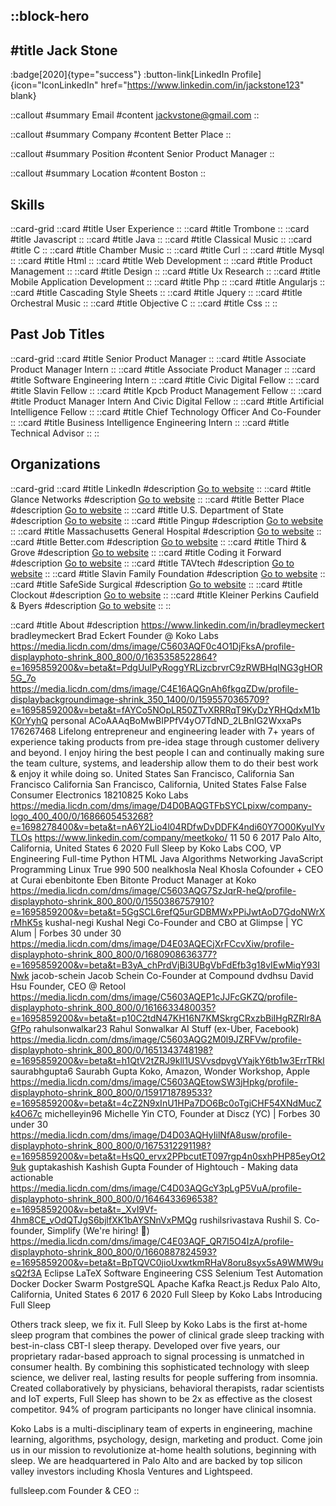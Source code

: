 ::block-hero
---
#title
Jack Stone
---

:badge[2020]{type="success"}
:button-link[LinkedIn Profile]{icon="IconLinkedIn" href="https://www.linkedin.com/in/jackstone123" blank}

::callout
#summary
Email
#content
jackvstone@gmail.com
::

::callout
#summary
Company
#content
Better Place
::

::callout
#summary
Position
#content
Senior Product Manager
::

::callout
#summary
Location
#content
Boston
::

## Skills
::card-grid
::card
#title
User Experience
::
::card
#title
Trombone
::
::card
#title
Javascript
::
::card
#title
Java
::
::card
#title
Classical Music
::
::card
#title
C
::
::card
#title
Chamber Music
::
::card
#title
Curl
::
::card
#title
Mysql
::
::card
#title
Html
::
::card
#title
Web Development
::
::card
#title
Product Management
::
::card
#title
Design
::
::card
#title
Ux Research
::
::card
#title
Mobile Application Development
::
::card
#title
Php
::
::card
#title
Angularjs
::
::card
#title
Cascading Style Sheets
::
::card
#title
Jquery
::
::card
#title
Orchestral Music
::
::card
#title
Objective C
::
::card
#title
Css
::
::

## Past Job Titles
::card-grid
::card
#title
Senior Product Manager
::
::card
#title
Associate Product Manager Intern
::
::card
#title
Associate Product Manager
::
::card
#title
Software Engineering Intern
::
::card
#title
Civic Digital Fellow
::
::card
#title
Slavin Fellow
::
::card
#title
Kpcb Product Management Fellow
::
::card
#title
Product Manager Intern And Civic Digital Fellow
::
::card
#title
Artificial Intelligence Fellow
::
::card
#title
Chief Technology Officer And Co-Founder
::
::card
#title
Business Intelligence Engineering Intern
::
::card
#title
Technical Advisor
::
::

## Organizations
::card-grid
::card
#title
LinkedIn
#description
[Go to website](linkedin.com)
::
::card
#title
Glance Networks
#description
[Go to website](glance.net)
::
::card
#title
Better Place
#description
[Go to website](betterplace.com)
::
::card
#title
U.S. Department of State
#description
[Go to website](state.gov)
::
::card
#title
Pingup
#description
[Go to website](pingup.com)
::
::card
#title
Massachusetts General Hospital
#description
[Go to website](massgeneral.org)
::
::card
#title
Better.com
#description
[Go to website](better.com)
::
::card
#title
Third & Grove
#description
[Go to website](thirdandgrove.com)
::
::card
#title
Coding it Forward
#description
[Go to website](codingitforward.com)
::
::card
#title
TAVtech
#description
[Go to website](taventure.org)
::
::card
#title
Slavin Family Foundation
#description
[Go to website](slavinfoundation.org)
::
::card
#title
SafeSide Surgical
#description
[Go to website](safesidesurgical.com)
::
::card
#title
Clockout
#description
[Go to website](joinclockout.com)
::
::card
#title
Kleiner Perkins Caufield & Byers
#description
[Go to website](kpcb.com)
::
::

::card
#title
About
#description
https://www.linkedin.com/in/bradleymeckert bradleymeckert Brad Eckert Founder @ Koko Labs https://media.licdn.com/dms/image/C5603AQF0c4O1DjFksA/profile-displayphoto-shrink_800_800/0/1635358522864?e=1695859200&v=beta&t=PdgUulPyRoggYRLizcbrvrC9zRWBHqING3gHOR5G_7o https://media.licdn.com/dms/image/C4E16AQGnAh6fkgqZDw/profile-displaybackgroundimage-shrink_350_1400/0/1595570365709?e=1695859200&v=beta&t=fAYCo5NOpLR50ZTvXRRRqT9KyDzYRHQdxM1bK0rYyhQ personal ACoAAAqBoMwBIPPfV4yO7TdND_2LBnIG2WxxaPs 176267468 Lifelong entrepreneur and engineering leader with 7+ years of experience taking products from pre-idea stage through customer delivery and beyond. I enjoy hiring the best people I can and continually making sure the team culture, systems, and leadership allow them to do their best work & enjoy it while doing so. United States San Francisco, California San Francisco California San Francisco, California, United States False False Consumer Electronics 18210825 Koko Labs https://media.licdn.com/dms/image/D4D0BAQGTFbSYCLpixw/company-logo_400_400/0/1686605453268?e=1698278400&v=beta&t=nA6Y2Lio4l04RDfwDvDDFK4ndi60Y7O00KyuIYvTLOs https://www.linkedin.com/company/meetkoko/ 11 50 6 2017 Palo Alto, California, United States 6 2020 Full Sleep by Koko Labs COO, VP Engineering Full-time Python HTML Java Algorithms Networking JavaScript Programming Linux True 990 500 nealkhosla Neal Khosla Cofounder + CEO at Curai ebenbitonte Eben Bitonte Product Manager at Koko https://media.licdn.com/dms/image/C5603AQG7SzJqrR-heQ/profile-displayphoto-shrink_800_800/0/1550386757910?e=1695859200&v=beta&t=5GgSCL6refQ5urGDBMWxPPiJwtAoD7GdoNWrXrMhK5s kushal-negi Kushal Negi Co-Founder and CBO at Glimpse | YC Alum | Forbes 30 under 30 https://media.licdn.com/dms/image/D4E03AQECjXrFCcvXiw/profile-displayphoto-shrink_800_800/0/1680908636377?e=1695859200&v=beta&t=B3yA_chPrdVjBi3UBgVbFdEfb3g18vIEwMiqY93INwk jacob-schein Jacob Schein Co-Founder at Compound dvdhsu David Hsu Founder, CEO @ Retool https://media.licdn.com/dms/image/C5603AQEP1cJJFcGKZQ/profile-displayphoto-shrink_800_800/0/1616633480035?e=1695859200&v=beta&t=p10C2tdN47KH16N7KMSkrgCRxzbBiIHgRZRlr8AGfPo rahulsonwalkar23 Rahul Sonwalkar AI Stuff (ex-Uber, Facebook) https://media.licdn.com/dms/image/C5603AQG2M0l9JZRFVw/profile-displayphoto-shrink_800_800/0/1651343748198?e=1695859200&v=beta&t=h1QtV2tZRJ9kll1USVvsdpvgVYajkY6tb1w3ErrTRkI saurabhgupta6 Saurabh Gupta Koko, Amazon, Wonder Workshop, Apple https://media.licdn.com/dms/image/C5603AQEtowSW3jHpkg/profile-displayphoto-shrink_800_800/0/1591718789533?e=1695859200&v=beta&t=4cZ2N9xInU1HPa7DO6Bc0oTgiCHF54XNdMucZk4O67c michelleyin96 Michelle Yin CTO, Founder at Discz (YC) | Forbes 30 under 30 https://media.licdn.com/dms/image/D4D03AQHyIilNfA8usw/profile-displayphoto-shrink_800_800/0/1675312291198?e=1695859200&v=beta&t=HsQ0_ervx2PPbcutET097rgp4n0sxhPHP85eyOt29uk guptakashish Kashish Gupta Founder of Hightouch - Making data actionable https://media.licdn.com/dms/image/C4D03AQGcY3pLgP5VuA/profile-displayphoto-shrink_800_800/0/1646433696538?e=1695859200&v=beta&t=_XvI9Vf-4hm8CE_vOdQTJgS6bjlfXK1bAYSNnVxPMQg rushilsrivastava Rushil S. Co-founder, Simplify (We're hiring! 🚀) https://media.licdn.com/dms/image/C4E03AQF_QR7I5O4IzA/profile-displayphoto-shrink_800_800/0/1660887824593?e=1695859200&v=beta&t=BpTQVC0jioUxwtkmRHaV8oru8syx5sA9WMW9usQ2f3A Eclipse LaTeX Software Engineering CSS Selenium Test Automation Docker Docker Swarm PostgreSQL Apache Kafka React.js Redux Palo Alto, California, United States 6 2017 6 2020 Full Sleep by Koko Labs Introducing Full Sleep

Others track sleep, we fix it. Full Sleep by Koko Labs is the first at-home sleep program that combines the power of clinical grade sleep tracking with best-in-class CBT-I sleep therapy. Developed over five years, our proprietary radar-based approach to signal processing is unmatched in consumer health. By combining this sophisticated technology with sleep science, we deliver real, lasting results for people suffering from insomnia. Created collaboratively by physicians, behavioral therapists, radar scientists and IoT experts, Full Sleep has shown to be 2x as effective as the closest competitor. 94% of program participants no longer have clinical insomnia.

Koko Labs is a multi-disciplinary team of experts in engineering, machine learning, algorithms, psychology, design, marketing and product. Come join us in our mission to revolutionize at-home health solutions, beginning with sleep. We are headquartered in Palo Alto and are backed by top silicon valley investors including Khosla Ventures and Lightspeed.

fullsleep.com Founder & CEO
::
